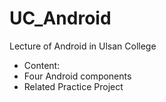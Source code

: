 # UC_Android
Lecture of Android in Ulsan College

- Content:
-   Four Android components
-   Related Practice Project
